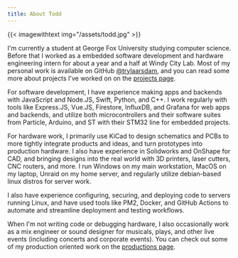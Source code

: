 ```yaml
---
title: About Todd
---
```


{{< imagewithtext img="/assets/todd.jpg" >}}

I'm currently a student at George Fox University studying computer science. Before that I worked as a embedded software development and hardware engineering intern for about a year and a half at Windy City Lab. Most of my personal work is available on GitHub [@trylaarsdam](https://github.com/trylaarsdam), and you can read some more about projects I've worked on on the [projects page](/projects).

For software development, I have experience making apps and backends with JavaScript and Node.JS, Swift, Python, and C++. I work regularly with tools like Express.JS, Vue.JS, Firestore, InfluxDB, and Grafana for web apps and backends, and utilize both microcontrollers and their software suites from Particle, Arduino, and ST with their STM32 line for embedded projects.

For hardware work, I primarily use KiCad to design schematics and PCBs to more tightly integrate products and ideas, and turn prototypes into production hardware. I also have experience in Solidworks and OnShape for CAD, and bringing designs into the real world with 3D printers, laser cutters, CNC routers, and more. I run Windows on my main workstation, MacOS on my laptop, Unraid on my home server, and regularly utilize debian-based linux distros for server work.

I also have experience configuring, securing, and deploying code to servers running Linux, and have used tools like PM2, Docker, and GitHub Actions to automate and streamline deployment and testing workflows. 

When I'm not writing code or debugging hardware, I also occasionally work as a mix engineer or sound designer for musicals, plays, and other live events (including concerts and corporate events). You can check out some of my production oriented work on the [productions page](/productions).
